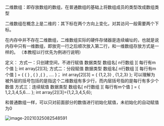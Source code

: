 二维数组：即存放数组的数组，在普通数组的基础上将数组成员的类型改成数组类型

二维数组在概念上是二维的：其下标在两个方向上变化，对其访问一般需要两个下标。

在内存中并不存在二维数组，二维数组实际的硬件存储器是连续编址的，也就是说内存中只有一维数组，即放完一行之后顺次放入第二行，和一维数组存放方式是一样的。
	（本教程以行优先为例进行说明）

定义：
方式一：只创建空间，不进行赋值
	数据类型 数组名[ n行数组 ][ 每行有m个值 ];
	int array[2][3];
方式二：分段赋值
	数据类型 数组名[ n行数组 ][ 每行有m个值 ] = { { } , { } ,{ } , .... }；
	int array[2][3] = { {1,2,3} , {1,2,3} };
	可以理解为被外层的括号包括的是指这个二维数组有多少行，而内层括号指的是每行有多少个数值
方式三：连续赋值
	数据类型 数组名[ n行数组 ][ 每行有m个值 ] = { 1,2,3,4,5,6.... };
	int array[2][3]={1,2,3,4,5,6};

和普通数组一样，可以只对前面部分的数值进行初始化赋值，未初始化的自动赋值为0

![image-20210325082548591](https://z3.ax1x.com/2021/03/25/6Oz9de.png)
